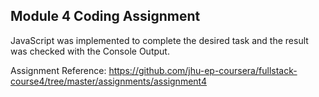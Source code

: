 <h2>Module 4 Coding Assignment</h2>

JavaScript was implemented to complete the desired task and the result was checked with the Console Output.

Assignment Reference: https://github.com/jhu-ep-coursera/fullstack-course4/tree/master/assignments/assignment4 
